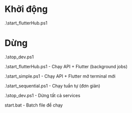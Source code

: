 # Khởi động
.\start_flutterHub.ps1

# Dừng
.\stop_dev.ps1


.\start_flutterHub.ps1 - Chạy API + Flutter (background jobs)

.\start_simple.ps1 - Chạy API + Flutter mở terminal mới

.\start_sequential.ps1 - Chạy tuần tự (đơn giản)

.\stop_dev.ps1 - Dừng tất cả services

start.bat - Batch file để chạy